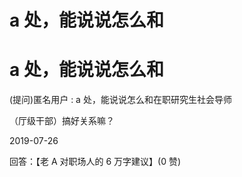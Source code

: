 # a 处，能说说怎么和

# a 处，能说说怎么和

(提问)匿名用户 : a 处，能说说怎么和在职研究生社会导师

（厅级干部）搞好关系嘛？

2019-07-26

回答：【老 A 对职场人的 6 万字建议】(0 赞)